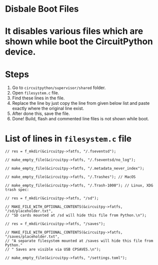 # Disbale Boot Files

# It disables various files which are shown while boot the CircuitPython device.

# Steps
1. Go to `circuitpython/supervisor/shared` folder.
2. Open `filesystem.c` file.
3. Find these lines in the file.
4. Replace the line by just copy the line from given below list and paste exactly where the original line exist.
4. After done this, save the file.
5. Done! Build, flash and commented line files is not shown while boot.

# List of lines in `filesystem.c` file
```
// res = f_mkdir(&circuitpy->fatfs, "/.fseventsd");
```
```
// make_empty_file(&circuitpy->fatfs, "/.fseventsd/no_log");
```
```
// make_empty_file(&circuitpy->fatfs, "/.metadata_never_index");
```
```
// make_empty_file(&circuitpy->fatfs, "/.Trashes"); // MacOS
```
```
// make_empty_file(&circuitpy->fatfs, "/.Trash-1000"); // Linux, XDG trash spec:
```
```
// res = f_mkdir(&circuitpy->fatfs, "/sd");
```
```
// MAKE_FILE_WITH_OPTIONAL_CONTENTS(&circuitpy->fatfs, "/sd/placeholder.txt",
// "SD cards mounted at /sd will hide this file from Python.\n");
```
```
// res = f_mkdir(&circuitpy->fatfs, "/saves");
```
```
// MAKE_FILE_WITH_OPTIONAL_CONTENTS(&circuitpy->fatfs, "/saves/placeholder.txt",
// "A separate filesystem mounted at /saves will hide this file from Python."
// " Saves are visible via USB CPSAVES.\n");
```
```
// make_empty_file(&circuitpy->fatfs, "/settings.toml");
```
